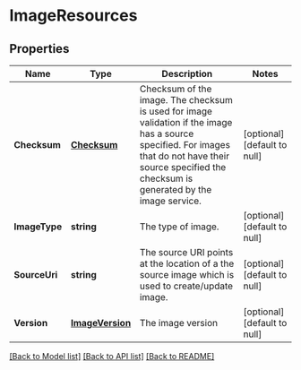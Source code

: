 # ImageResources

## Properties
Name | Type | Description | Notes
------------ | ------------- | ------------- | -------------
**Checksum** | [**Checksum**](checksum.md) | Checksum of the image. The checksum is used for image validation if the image has a source specified. For images that do not have their source specified the checksum is generated by the image service. | [optional] [default to null]
**ImageType** | **string** | The type of image. | [optional] [default to null]
**SourceUri** | **string** | The source URI points at the location of a the source image which is used to create/update image. | [optional] [default to null]
**Version** | [**ImageVersion**](image_version.md) | The image version | [optional] [default to null]

[[Back to Model list]](../README.md#documentation-for-models) [[Back to API list]](../README.md#documentation-for-api-endpoints) [[Back to README]](../README.md)


